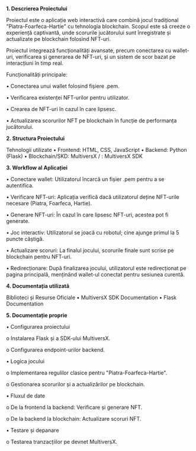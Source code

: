 **1. Descrierea Proiectului**
   
Proiectul este o aplicație web interactivă care combină jocul tradițional "Piatra-Foarfeca-Hartie" cu tehnologia blockchain. Scopul este să creeze o experiență captivantă, unde scorurile jucătorului sunt înregistrate și actualizate pe blockchain folosind NFT-uri.

Proiectul integrează funcționalități avansate, precum conectarea cu wallet-uri, verificarea și generarea de NFT-uri, și un sistem de scor bazat pe interacțiuni în timp real.


Funcționalități principale:

•	Conectarea unui wallet folosind fișiere .pem.

•	Verificarea existenței NFT-urilor pentru utilizator.

•	Crearea de NFT-uri în cazul în care lipsesc.

•	Actualizarea scorurilor NFT pe blockchain în funcție de performanța jucătorului.


**2. Structura Proiectului**

Tehnologii utilizate
•	Frontend: HTML, CSS, JavaScript
•	Backend: Python (Flask)
•	Blockchain/SKD: MultiversX  / : MultiversX SDK

**3. Workflow al Aplicației**

•	Conectare wallet: Utilizatorul încarcă un fișier .pem pentru a se autentifica.

•	Verificare NFT-uri: Aplicația verifică dacă utilizatorul deține NFT-urile necesare (Piatra, Foarfeca, Hartie).

•	Generare NFT-uri: În cazul în care lipsesc NFT-uri, acestea pot fi generate.

•	Joc interactiv: Utilizatorul se joacă cu robotul; cine ajunge primul la 5 puncte câștigă.

•	Actualizare scoruri: La finalul jocului, scorurile finale sunt scrise pe blockchain pentru NFT-uri.

•	Redirecționare: După finalizarea jocului, utilizatorul este redirecționat pe pagina principală, menținând wallet-ul conectat pentru sesiunea curentă.


**4. Documentația utilizată**

Biblioteci și Resurse Oficiale
•	MultiversX SDK Documentation
•	Flask Documentation

**5. Documentație proprie**

•	Configurarea proiectului

o	Instalarea Flask și a SDK-ului MultiversX.

o	Configurarea endpoint-urilor backend.

•	Logica jocului

o	Implementarea regulilor clasice pentru "Piatra-Foarfeca-Hartie".

o	Gestionarea scorurilor și a actualizărilor pe blockchain.

•	Fluxul de date

o	De la frontend la backend: Verificare și generare NFT.

o	De la backend la blockchain: Actualizare scoruri NFT.

•	Testare și depanare

o	Testarea tranzacțiilor pe devnet MultiversX.
